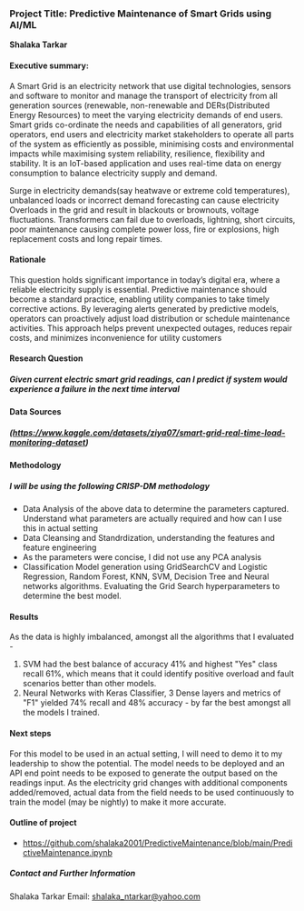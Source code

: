 ### Project Title: Predictive Maintenance of Smart Grids using AI/ML

**Shalaka Tarkar**

#### Executive summary: 
A Smart Grid is an electricity network that use digital technologies, sensors and software to monitor and manage the transport of electricity from all generation sources (renewable, non-renewable and DERs(Distributed Energy Resources) to meet the varying electricity demands of end users. Smart grids co-ordinate the needs and capabilities of all generators, grid operators, end users and electricity market stakeholders to operate all parts of the system as efficiently as possible, minimising costs and environmental impacts while maximising system reliability, resilience, flexibility and stability. It is an IoT-based application and uses real-time data on energy consumption to balance electricity supply and demand. 

Surge in electricity demands(say heatwave or extreme cold temperatures), unbalanced loads or incorrect demand forecasting can cause electricity Overloads in the grid and result in blackouts or brownouts, voltage fluctuations. Transformers can fail due to overloads, lightning, short circuits, poor maintenance causing complete power loss, fire or explosions, high replacement costs and long repair times.

#### Rationale
This question holds significant importance in today’s digital era, where a reliable electricity supply is essential. Predictive maintenance should become a standard practice, enabling utility companies to take timely corrective actions. By leveraging alerts generated by predictive models, operators can proactively adjust load distribution or schedule maintenance activities. This approach helps prevent unexpected outages, reduces repair costs, and minimizes inconvenience for utility customers


#### Research Question
##### Given current electric smart grid readings, can I predict if system would experience a failure in the next time interval

#### Data Sources
##### (https://www.kaggle.com/datasets/ziya07/smart-grid-real-time-load-monitoring-dataset)

#### Methodology
##### I will be using the following CRISP-DM methodology
- Data Analysis of the above data to determine the parameters captured. Understand what parameters are actually required and how can I use this in actual setting
- Data Cleansing and Standrdization, understanding the features and feature engineering
- As the parameters were concise, I did not use any PCA analysis
- Classification Model generation using GridSearchCV and Logistic Regression, Random Forest, KNN, SVM, Decision Tree and Neural networks algorithms. Evaluating the Grid Search hyperparameters to determine the best model.

#### Results
As the data is highly imbalanced, amongst all the algorithms that I evaluated - 
1. SVM had the best balance of accuracy 41% and highest "Yes" class recall 61%, which means that it could identify positive overload and fault scenarios better than other models.
2. Neural Networks with Keras Classifier, 3 Dense layers and metrics of "F1" yielded 74% recall and 48% accuracy - by far the best amongst all the models I trained.

#### Next steps
For this model to be used in an actual setting, I will need to demo it to my leadership to show the potential. The model needs to be deployed and an API end point needs to be exposed to generate the output based on the readings input. As the electricity grid changes with additional components added/removed, actual data from the field needs to be used continuously to train the model (may be nightly) to make it more accurate.

#### Outline of project

- https://github.com/shalaka2001/PredictiveMaintenance/blob/main/PredictiveMaintenance.ipynb


##### Contact and Further Information
Shalaka Tarkar
Email: shalaka_ntarkar@yahoo.com
